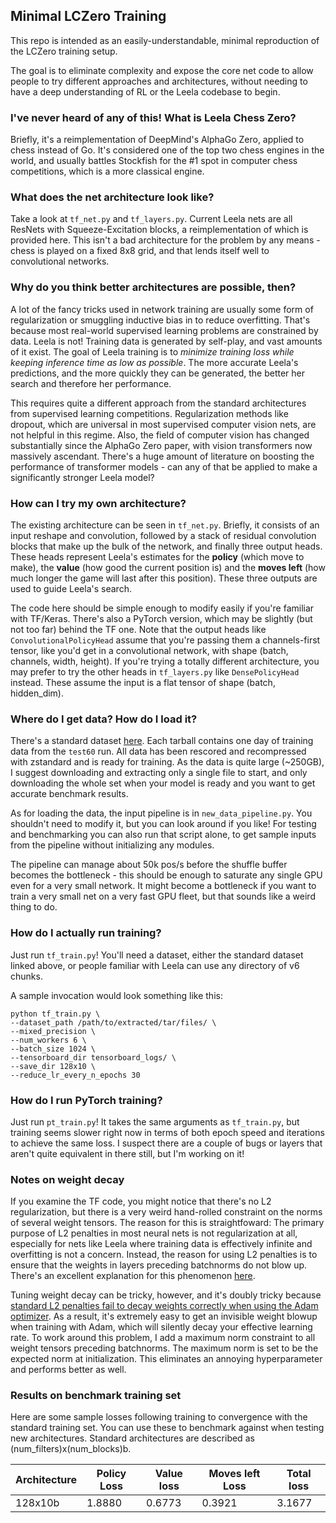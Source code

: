 ## Minimal LCZero Training

This repo is intended as an easily-understandable, minimal reproduction of the LCZero training setup.

The goal is to eliminate complexity and expose the core net code to allow people to try different approaches
and architectures, without needing to have a deep understanding of RL or the Leela codebase to begin.

### I've never heard of any of this! What is Leela Chess Zero?
Briefly, it's a reimplementation of DeepMind's AlphaGo Zero, applied to chess instead of Go. It's considered
one of the top two chess engines in the world, and usually battles Stockfish for the #1 spot in computer chess
competitions, which is a more classical engine.

### What does the net architecture look like?

Take a look at `tf_net.py` and `tf_layers.py`. Current Leela nets are all ResNets with Squeeze-Excitation blocks,
a reimplementation of which is provided here. This isn't a bad architecture for the problem by any means - 
chess is played on a fixed 8x8 grid, and that lends itself well to convolutional networks.

### Why do you think better architectures are possible, then?

A lot of the fancy tricks used in network training are usually some form of regularization or smuggling inductive bias
in to reduce overfitting. That's because most real-world supervised learning problems are constrained by data. 
Leela is not! Training data is generated by self-play, and vast amounts of it exist. The goal of Leela training
is to *minimize training loss while keeping inference time as low as possible*. The more accurate Leela's predictions,
and the more quickly they can be generated, the better her search and therefore her performance.

This requires quite a different approach from the standard architectures from supervised learning competitions. 
Regularization methods like dropout, which are universal in most supervised computer vision nets, are not helpful in
this regime. Also, the field of computer vision has changed substantially since the AlphaGo Zero paper, with vision
transformers now massively ascendant. There's a huge amount of literature on boosting the performance of transformer
models - can any of that be applied to make a significantly stronger Leela model?

### How can I try my own architecture?

The existing architecture can be seen in `tf_net.py`. Briefly, it consists of an input reshape and convolution, followed
by a stack of residual convolution blocks that make up the bulk of the network, and finally three output heads. These
heads represent Leela's estimates for the **policy** (which move to make), the **value** (how good the current position
is) and the **moves left** (how much longer the game will last after this position). These three outputs
are used to guide Leela's search.

The code here should be simple enough to modify easily if you're familiar with TF/Keras. There's also a PyTorch
version, which may be slightly (but not too far) behind the TF one.
Note that the output heads like `ConvolutionalPolicyHead` assume that you're passing them a channels-first tensor,
like you'd get in a convolutional network, with shape (batch, channels, width, height). If you're trying a totally 
different architecture, you may prefer to try the other heads in `tf_layers.py` like `DensePolicyHead` instead. 
These assume the input is a flat tensor of shape (batch, hidden_dim).

### Where do I get data? How do I load it?

There's a standard dataset [here](https://drive.google.com/drive/folders/1kPVhp9unMFFMrm5KpRw21HGhXUgAZPjo?usp=sharing).
Each tarball contains one day of training data from the `test60` run. All data has been rescored and recompressed
with zstandard and is ready for training. As the data is quite large (~250GB), I suggest downloading and extracting only
a single file to start, and only downloading the whole set when your model is ready and you want to get accurate
benchmark results. 

As for loading the data, the input pipeline is in `new_data_pipeline.py`. You shouldn't need to modify it, but you can 
look around if you like! For testing and benchmarking you can also run that script alone, to get sample inputs from the
pipeline without initializing any modules.

The pipeline can manage about 50k pos/s before the shuffle buffer becomes the bottleneck - this should be enough to 
saturate any single GPU even for a very small network. It might become a bottleneck if you want to train a very small
net on a very fast GPU fleet, but that sounds like a weird thing to do.

### How do I actually run training?

Just run `tf_train.py`! You'll need a dataset, either the standard dataset linked above, or people familiar
with Leela can use any directory of v6 chunks.

A sample invocation would look something like this:

```
python tf_train.py \
--dataset_path /path/to/extracted/tar/files/ \
--mixed_precision \
--num_workers 6 \
--batch_size 1024 \
--tensorboard_dir tensorboard_logs/ \
--save_dir 128x10 \
--reduce_lr_every_n_epochs 30
```

### How do I run PyTorch training?

Just run `pt_train.py`! It takes the same arguments as `tf_train.py`, but training seems slower right now 
in terms of both epoch speed and iterations to achieve the same loss. I suspect there are a couple of bugs
or layers that aren't quite equivalent in there still, but I'm working on it!

### Notes on weight decay

If you examine the TF code, you might notice that there's no L2 regularization, but there is a very weird
hand-rolled constraint on the norms of several weight tensors. The reason for this is straightfoward: The 
primary purpose of L2 penalties in most neural nets is not regularization at all, especially for nets like
Leela where training data is effectively infinite and overfitting is not a concern. Instead, the reason for
using L2 penalties is to ensure that the weights in layers preceding batchnorms do not blow up. There's an
excellent explanation for this phenomenon [here](https://blog.janestreet.com/l2-regularization-and-batch-norm/).

Tuning weight decay can be tricky, however, and it's doubly tricky because [standard L2 penalties fail to decay
weights correctly when using the Adam optimizer](https://arxiv.org/abs/1711.05101). As a result, it's extremely
easy to get an invisible weight blowup when training with Adam, which will silently decay your effective learning 
rate. To work around this problem, I add a maximum norm constraint to all weight tensors
preceding batchnorms. The maximum norm is set to be the expected norm at initialization. This eliminates an
annoying hyperparameter and performs better as well.

### Results on benchmark training set

Here are some sample losses following training to convergence with the standard training set. You can use these to
benchmark against when testing new architectures. Standard architectures are described as (num_filters)x(num_blocks)b.

| Architecture | Policy Loss | Value loss | Moves left Loss | Total loss |
|--------------|-------------|------------|-----------------|------------|
| 128x10b      |   1.8880    | 0.6773     | 0.3921          | 3.1677     |

### 